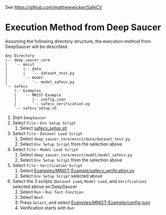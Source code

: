 See https://github.com/matthewwicker/SafeCV

# Execution Method from Deep Saucer

Assuming the following directory structure, the execution method from DeepSaucer will be described.

```text
Any Directory
|-- deep_saucer_core
|   `-- mnist
|       |-- data
|       |   `-- dataset_test.py
|       `-- model
|           `-- model_safecv.py
`-- safecv
    |-- Examples
    |   `-- MNIST-Example
    |       |-- config.json
    |       `-- safecv_verification.py
    `-- safecv_setup.sh
```

1. Start `DeepSaucer`
1. Select `File` - `Env Setup Script`
    1. Select [safecv_setup.sh](safecv_setup.sh)
1. Select `File` - `Dataset Load Script`
   1. Select `deep_saucer_core/mnist/data/dataset_test.py`
   1. Select `Env Setup Script` from the selection above
1. Select `File` - `Model Load Script`
   1. Select `deep_saucer_core/mnist/model/model_safecv.py`
   1. Select `Env Setup Script` from the selection above
1. Select `File` - `Verification Script`
   1. Select [Examples/MNIST-Example/safecv_verification.py](Examples/MNIST-Example/safecv_verification.py)
   1. Select `Env Setup Script` selected above
1. Select the 3 scripts (`Dataset Load`, `Model Load`, and `Verification`) selected above on DeepSaucer
   1. Select `Run` - `Run Test Function`
   1. Select `Next`
   1. Press `Select`, and select [Examples/MNIST-Example/config.json](Examples/MNIST-Example/config.json)
   1. Verification starts with `Run`